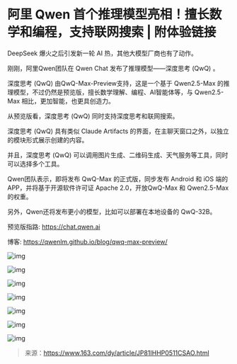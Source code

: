 # 阿里 Qwen 首个推理模型亮相！擅长数学和编程，支持联网搜索 | 附体验链接



DeepSeek 爆火之后引发新一轮 AI 热，其他大模型厂商也有了动作。

刚刚，阿里Qwen团队在 Qwen Chat 发布了推理模型——深度思考 (QwQ) 。

深度思考 (QwQ) 由QwQ-Max-Preview支持，这是一个基于 Qwen2.5-Max 的推理模型，不过仍然是预览版，擅长数学理解、编程、AI智能体等，与 Qwen2.5-Max 相比，更加智能，也更具创造力。

从预览版看，深度思考 (QwQ) 同时支持深度思考和联网搜索。

深度思考 (QwQ) 具有类似 Claude Artifacts 的界面，在主聊天窗口之外，以独立的模块形式展示创建的内容。

并且，深度思考 (QwQ) 可以调用图片生成、二维码生成、天气服务等工具，同时可以选择多个工具。

Qwen团队表示，即将发布 QwQ-Max 的正式版，同步发布 Android 和 iOS 端的 APP，并将基于开源软件许可证 Apache 2.0，开放QwQ-Max 和 Qwen2.5-Max 的权重。

另外，Qwen还将发布更小的模型，比如可以部署在本地设备的 QwQ-32B。

预览版指路: https://chat.qwen.ai

博客: https://qwenlm.github.io/blog/qwq-max-preview/

![img](https://pic.yupi.icu/yuyi/8b34a6f9g00ss7usa00bbd000dw00e4c.gif)

![img](https://nimg.ws.126.net/?url=http%3A%2F%2Fdingyue.ws.126.net%2F2025%2F0225%2F5220ad03j00ss7usa003pd000zk00tec.jpg&thumbnail=660x2147483647&quality=80&type=jpg)

![img](https://pic.yupi.icu/yuyi/8878cb41g00ss7usa00l2d000fm00e4c.gif)

![img](https://pic.yupi.icu/yuyi/7ea5e69cg00ss7usa017sd000ke00dmc.gif)

![img](https://pic.yupi.icu/yuyi/8546ba9bg00ss7usa00wed000mw00dmc.gif)

![img](https://pic.yupi.icu/yuyi/5604d7b5g00ss7usa00jdd000gk00dec.gif)

![img](https://pic.yupi.icu/yuyi/d233a1c7g00ss7usa011yd000k200dec.gif)



> 来源：https://www.163.com/dy/article/JP81IHHP0511CSAO.html